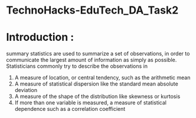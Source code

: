 # TechnoHacks-EduTech_DA_Task2
# Introduction :
summary statistics are used to summarize a set of observations, in order to communicate the largest amount of information as simply as possible. Statisticians commonly try to describe the observations in

1. A measure of location, or central tendency, such as the arithmetic mean
2. A measure of statistical dispersion like the standard mean absolute deviation
3. A measure of the shape of the distribution like skewness or kurtosis
4. If more than one variable is measured, a measure of statistical dependence such as a correlation coefficient
